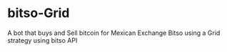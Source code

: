 # bitso-Grid
A bot that buys and Sell bitcoin for Mexican Exchange Bitso using a Grid strategy using bitso API
